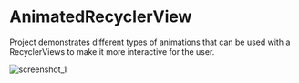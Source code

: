 # AnimatedRecyclerView
Project demonstrates different types of animations that can be used with a RecyclerViews to make it more interactive for the user.

![screenshot_1](https://user-images.githubusercontent.com/31159892/44617017-039e1100-a879-11e8-90e6-1ab96f7d70f6.png)
